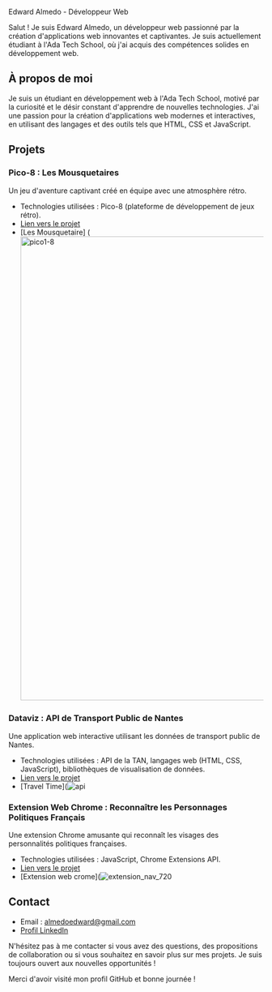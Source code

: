 Edward Almedo - Développeur Web

Salut ! Je suis Edward Almedo, un développeur web passionné par la création d'applications web innovantes et captivantes. Je suis actuellement étudiant à l'Ada Tech School, où j'ai acquis des compétences solides en développement web.

## À propos de moi

Je suis un étudiant en développement web à l'Ada Tech School, motivé par la curiosité et le désir constant d'apprendre de nouvelles technologies. J'ai une passion pour la création d'applications web modernes et interactives, en utilisant des langages et des outils tels que HTML, CSS et JavaScript.

## Projets

### Pico-8 : Les Mousquetaires

Un jeu d'aventure captivant créé en équipe avec une atmosphère rétro.

- Technologies utilisées : Pico-8 (plateforme de développement de jeux rétro).
- [Lien vers le projet](https://github.com/edwardrico/projet-collectif---pico8-les-mousquetaires)
- [Les Mousquetaire] (<img width="915" alt="pico1-8" src="https://github.com/edwardrico/edwardrico/assets/120380332/143f6a61-a5a8-4f44-94e7-688a414e8d3c">

### Dataviz : API de Transport Public de Nantes

Une application web interactive utilisant les données de transport public de Nantes.

- Technologies utilisées : API de la TAN, langages web (HTML, CSS, JavaScript), bibliothèques de visualisation de données.
- [Lien vers le projet](https://github.com/edwardrico/projet-collectif---dataviz-api-thebestgroup)
- [Travel Time](![api](https://github.com/edwardrico/edwardrico/assets/120380332/0560e420-54dd-4fad-945d-37faf9e25472)

### Extension Web Chrome : Reconnaître les Personnages Politiques Français

Une extension Chrome amusante qui reconnaît les visages des personnalités politiques françaises.

- Technologies utilisées : JavaScript, Chrome Extensions API.
- [Lien vers le projet](https://github.com/edwardrico/projet-collectif---extension-chrome-kevin-edward-marion)
- [Extension web crome](![extension_nav_720](https://github.com/edwardrico/edwardrico/assets/120380332/03968f61-31c4-4910-b6e4-b441fb16a46d)



## Contact

- Email : almedoedward@gmail.com
- [Profil LinkedIn](https://www.linkedin.com/in/edward-almedo/)

N'hésitez pas à me contacter si vous avez des questions, des propositions de collaboration ou si vous souhaitez en savoir plus sur mes projets. Je suis toujours ouvert aux nouvelles opportunités !

Merci d'avoir visité mon profil GitHub et bonne journée !






















































